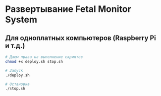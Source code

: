 # Развертывание Fetal Monitor System

## Для одноплатных компьютеров (Raspberry Pi и т.д.)

```bash
# Даем права на выполнение скриптов
chmod +x deploy.sh stop.sh

# Запуск
./deploy.sh

# Остановка
./stop.sh